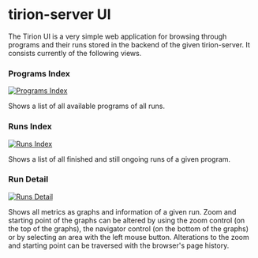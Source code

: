 # tirion-server UI

The Tirion UI is a very simple web application for browsing through programs and their runs stored in the backend of the given tirion-server. It consists currently of the following views.

### Programs Index

[![Programs Index](https://raw2.github.com/zimmski/tirion/master/tirion-server/doc/UI-programs.thumb.png "Programs Index")](/tirion-server/doc/UI-programs.png)

Shows a list of all available programs of all runs.

### Runs Index

[![Runs Index](https://raw2.github.com/zimmski/tirion/master/tirion-server/doc/UI-runs.thumb.png "Runs Index")](/tirion-server/doc/UI-runs.png)

Shows a list of all finished and still ongoing runs of a given program.

### Run Detail

[![Runs Detail](https://raw2.github.com/zimmski/tirion/master/tirion-server/doc/UI-run-detail.thumb.png "Runs Detail")](/tirion-server/doc/UI-run-detail.png)

Shows all metrics as graphs and information of a given run. Zoom and starting point of the graphs can be altered by using the zoom control (on the top of the graphs), the navigator control (on the bottom of the graphs) or by selecting an area with the left mouse button. Alterations to the zoom and starting point can be traversed with the browser's page history.
